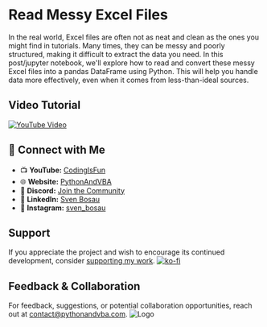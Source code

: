 # Read Messy Excel Files

In the real world, Excel files are often not as neat and clean as the ones you might find in tutorials. Many times, they can be messy and poorly structured, making it difficult to extract the data you need. In this post/jupyter notebook, we'll explore how to read and convert these messy Excel files into a pandas DataFrame using Python. This will help you handle data more effectively, even when it comes from less-than-ideal sources.


## Video Tutorial
[![YouTube Video](https://img.youtube.com/vi/Cfb0AXCuPqw/0.jpg)](https://youtu.be/Cfb0AXCuPqw)


## 🤝 Connect with Me
- 📺 **YouTube:** [CodingIsFun](https://youtube.com/c/CodingIsFun)
- 🌐 **Website:** [PythonAndVBA](https://pythonandvba.com)
- 💬 **Discord:** [Join the Community](https://pythonandvba.com/discord)
- 💼 **LinkedIn:** [Sven Bosau](https://www.linkedin.com/in/sven-bosau/)
- 📸 **Instagram:** [sven_bosau](https://www.instagram.com/sven_bosau/)

## Support 
If you appreciate the project and wish to encourage its continued development, consider [supporting my work](https://pythonandvba.com/coffee-donation).
[![ko-fi](https://ko-fi.com/img/githubbutton_sm.svg)](https://pythonandvba.com/coffee-donation)

## Feedback & Collaboration
For feedback, suggestions, or potential collaboration opportunities, reach out at contact@pythonandvba.com.
![Logo](https://www.pythonandvba.com/banner-img)
